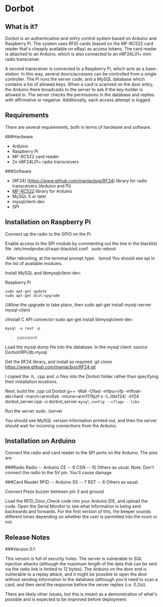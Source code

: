 Dorbot
======

What is it?
------------

Dorbot is an authentication and entry control system based on Arduino and Raspberry Pi. The system uses RFID cards (based on the MF-RC522 card reader that's cheaply available on eBay) as access tokens. The card reader is attached to an Arduino, which is also connected to an nRF24L01+ mini radio transceiver. 

A second transceiver is connected to a Raspberry Pi, which acts as a base-station. In this way, several doors/accesses can be controlled from a single controller. The Pi runs the server code, and a MySQL database which contains a list of allowed keys. When a card is scanned on the door entry, the Arduino there broadcasts to the server to ask if the key-holder is allowed in. The server checks the permissions in the database and replies with affirmative or negative. Additionally, each access attempt is logged.

Requirements
------------

There are several requirements, both in terms of hardware and software. 

###Hardware

* Arduino
* Raspberry Pi
* MF-RC522 card reader
* 2x nRF24L01+ radio transceivers

###Software

* [RF24] (https://www.github.com/maniacbug/RF24) library for radio transceivers (Arduino and Pi)
* [MF-RC522](https://github.com/miguelbalboa/rfid) library for Arduino 
* MySQL 5 or later
* mysqlclient-dev
* SPI


Installation on Raspberry Pi
----------------------------
Connect up the radio to the GPIO on the Pi. 

Enable access to the SPI module by commenting out the line in the blacklist file
	 /etc/modprobe.d/raspi-blacklsit.conf
 	sudo reboot

 After rebooting, at the terminal prompt type:
 	lsmod
You should see spi in the list of available modules.


Install MySQL and libmysqlclient-dev:

Raspberry Pi

    sudo apt-get update
    sudo apt-get dist-upgrade

//Allow the upgrade to take place, then 
    sudo apt-get install mysql-server mysql-client

//Install C API connector
    sudo apt-get install libmysqlclient-dev

    mysql -u root -p
>password

	
Load the mysql dump file into the database. In the mysql client:
	source Dorbot/RPi/db.mysql

Get the RF24 library, and install as required.
	git clone https://www.github.com/maniacbug/RF24.git

I copied the .h, .cpp and .o files into the Dorbot folder rather than specifying their installation locations.

Next, build the .cpp
	cd Dorbot
	 g++ -Wall -Ofast -mfpu=vfp -mfloat-abi=hard -march=armv6zk -mtune=arm1176jzf-s -L./librf24/  -lrf24 dorbot_server.cpp -o dorbot_server `mysql_config --cflags --libs`

Run the server 
	sudo ./server
	
You should see MySQL version information printed out, and then the server should wait for incoming connections from the Arduino.

Installation on Arduino
-----------------------

Connect the radio and card reader to the SPI ports on the Arduino. The pins are

###Radio
Radio -- Arduino
CE -- 9
CSN -- 10
Others as usual.
Note: Don't connect the radio to the 5V pin. You'll cause damage

###Card Reader
RFID -- Arduino
SS -- 7
RST -- 6
Others as usual.

Connect Piezo buzzer between pin 3 and ground

Load the RFID_Door_Check code into your Arduino IDE, and upload the code. Open the Serial Monitor to see what information is being sent backwards and forwards. For the first version of this, the beeper sounds different tones depending on whether the user is permitted into the room or not. 

Release Notes
-------------

###Version 0.1

This version is full of security holes. The server is vulnerable to SQL injection attacks (although the maximum length of the data that can be sent via the radio link is limited to 12 bytes). The Arduino on the door end is vulnerable to a replay attack, and it might be possible to open the door without sending information to the database (although you'd need to scan a card, and then send the response before the server replies (i.e. 0.2s)).

There are likely other issues, but this is meant as a demonstration of what's possible and is expected to be improved before deployment.
